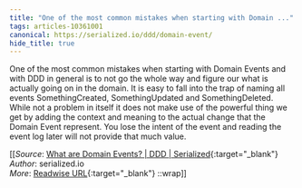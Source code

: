 ```yaml
---
title: "One of the most common mistakes when starting with Domain ..."
tags: articles-10361001
canonical: https://serialized.io/ddd/domain-event/
hide_title: true
---
```


One of the most common mistakes when starting with Domain Events and with DDD in general is to not go the whole way and figure our what is actually going on in the domain. It is easy to fall into the trap of naming all events SomethingCreated, SomethingUpdated and SomethingDeleted. While not a problem in itself it does not make use of the powerful thing we get by adding the context and meaning to the actual change that the Domain Event represent. You lose the intent of the event and reading the event log later will not provide that much value.


[[_Source_: [What are Domain Events? | DDD | Serialized](https://serialized.io/ddd/domain-event/){:target="_blank"}<br>
_Author_: serialized.io<br>
_More_: [Readwise URL](https://readwise.io/open/211653889){:target="_blank"}
::wrap]]